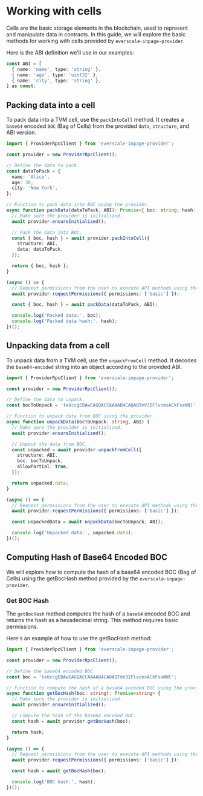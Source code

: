 # Working with cells

Cells are the basic storage elements in the blockchain, used to represent and manipulate data in contracts. In this guide, we will explore the basic methods for working with cells provided by `everscale-inpage-provider`.

Here is the ABI definition we'll use in our examples:

```typescript
const ABI = [
  { name: 'name', type: 'string' },
  { name: 'age', type: 'uint32' },
  { name: 'city', type: 'string' },
] as const;
```

## Packing data into a cell

To pack data into a TVM cell, use the `packIntoCell` method. It creates a `base64` encoded `BOC` (Bag of Cells) from the provided `data`, `structure`, and ABI version.

```typescript
import { ProviderRpcClient } from 'everscale-inpage-provider';

const provider = new ProviderRpcClient();

// Define the data to pack.
const dataToPack = {
  name: 'Alice',
  age: 30,
  city: 'New York',
};

// Function to pack data into BOC using the provider.
async function packData(dataToPack, ABI): Promise<{ boc: string; hash: string }> {
  // Make sure the provider is initialized.
  await provider.ensureInitialized();

  // Pack the data into BOC.
  const { boc, hash } = await provider.packIntoCell({
    structure: ABI,
    data: dataToPack,
  });

  return { boc, hash };
}

(async () => {
  // Request permissions from the user to execute API methods using the provider.
  await provider.requestPermissions({ permissions: ['basic'] });

  const { boc, hash } = await packData(dataToPack, ABI);

  console.log('Packed data:', boc);
  console.log('Packed data hash:', hash);
})();
```

<PackCellComponent />

## Unpacking data from a cell

To unpack data from a TVM cell, use the `unpackFromCell` method. It decodes the `base64-encoded` string into an object according to the provided ABI.

```typescript
import { ProviderRpcClient } from 'everscale-inpage-provider';

const provider = new ProviderRpcClient();

// Define the data to unpack.
const bocToUnpack = 'te6ccgEBAwEAGQACCAAAAB4CAQAQTmV3IFlvcmsACkFsaWNl';

// Function to unpack data from BOC using the provider.
async function unpackData(bocToUnpack: string, ABI) {
  // Make sure the provider is initialized.
  await provider.ensureInitialized();

  // Unpack the data from BOC.
  const unpacked = await provider.unpackFromCell({
    structure: ABI,
    boc: bocToUnpack,
    allowPartial: true,
  });

  return unpacked.data;
}

(async () => {
  // Request permissions from the user to execute API methods using the provider.
  await provider.requestPermissions({ permissions: ['basic'] });

  const unpackedData = await unpackData(bocToUnpack, ABI);

  console.log('Unpacked data:', unpacked.data);
})();
```

<UnpackCellComponent />

## Computing Hash of Base64 Encoded BOC

We will explore how to compute the hash of a base64 encoded BOC (Bag of Cells) using the getBocHash method provided by the `everscale-inpage-provider`.

### Get BOC Hash

The `getBocHash` method computes the hash of a `base64` encoded BOC and returns the hash as a hexadecimal string. This method requires basic permissions.

Here's an example of how to use the getBocHash method:

```typescript
import { ProviderRpcClient } from 'everscale-inpage-provider';

const provider = new ProviderRpcClient();

// Define the base64 encoded BOC.
const boc = 'te6ccgEBAwEAGQACCAAAAB4CAQAQTmV3IFlvcmsACkFsaWNl';

// Function to compute the hash of a base64 encoded BOC using the provider.
async function getBocHash(boc: string): Promise<string> {
  // Make sure the provider is initialized.
  await provider.ensureInitialized();

  // Compute the hash of the base64 encoded BOC.
  const hash = await provider.getBocHash(boc);

  return hash;
}

(async () => {
  // Request permissions from the user to execute API methods using the provider.
  await provider.requestPermissions({ permissions: ['basic'] });

  const hash = await getBocHash(boc);

  console.log('BOC hash:', hash);
})();
```

<GetBocHashComponent />
